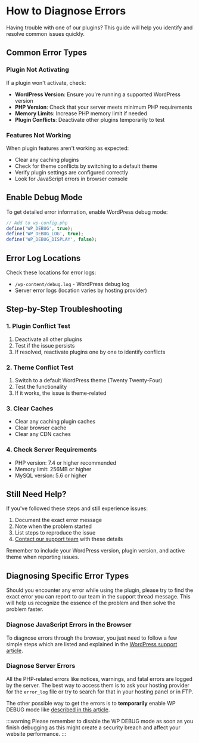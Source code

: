 # How to Diagnose Errors

Having trouble with one of our plugins? This guide will help you identify and resolve common issues quickly.

## Common Error Types

### Plugin Not Activating
If a plugin won't activate, check:
- **WordPress Version**: Ensure you're running a supported WordPress version
- **PHP Version**: Check that your server meets minimum PHP requirements
- **Memory Limits**: Increase PHP memory limit if needed
- **Plugin Conflicts**: Deactivate other plugins temporarily to test

### Features Not Working
When plugin features aren't working as expected:
- Clear any caching plugins
- Check for theme conflicts by switching to a default theme
- Verify plugin settings are configured correctly
- Look for JavaScript errors in browser console

## Enable Debug Mode

To get detailed error information, enable WordPress debug mode:

```php
// Add to wp-config.php
define('WP_DEBUG', true);
define('WP_DEBUG_LOG', true);
define('WP_DEBUG_DISPLAY', false);
```

## Error Log Locations

Check these locations for error logs:
- `/wp-content/debug.log` - WordPress debug log
- Server error logs (location varies by hosting provider)

## Step-by-Step Troubleshooting

### 1. Plugin Conflict Test
1. Deactivate all other plugins
2. Test if the issue persists
3. If resolved, reactivate plugins one by one to identify conflicts

### 2. Theme Conflict Test
1. Switch to a default WordPress theme (Twenty Twenty-Four)
2. Test the functionality
3. If it works, the issue is theme-related

### 3. Clear Caches
- Clear any caching plugin caches
- Clear browser cache
- Clear any CDN caches

### 4. Check Server Requirements
- PHP version: 7.4 or higher recommended
- Memory limit: 256MB or higher
- MySQL version: 5.6 or higher

## Still Need Help?

If you've followed these steps and still experience issues:
1. Document the exact error message
2. Note when the problem started
3. List steps to reproduce the issue
4. [Contact our support team](/docs/support) with these details

Remember to include your WordPress version, plugin version, and active theme when reporting issues.

## Diagnosing Specific Error Types

Should you encounter any error while using the plugin, please try to find the exact error you can report to our team in the support thread message. This will help us recognize the essence of the problem and then solve the problem faster.

### Diagnose JavaScript Errors in the Browser

To diagnose errors through the browser, you just need to follow a few simple steps which are listed and explained in the [WordPress support article](https://wordpress.org/support/article/using-your-browser-to-diagnose-javascript-errors/).

### Diagnose Server Errors

All the PHP-related errors like notices, warnings, and fatal errors are logged by the server. The best way to access them is to ask your hosting provider for the `error_log` file or try to search for that in your hosting panel or in FTP.

The other possible way to get the errors is to **temporarily** enable WP DEBUG mode like [described in this article](https://blog.hubspot.com/website/how-to-set-up-wordpress-error-logs-in-wp-config).

:::warning
Please remember to disable the WP DEBUG mode as soon as you finish debugging as this might create a security breach and affect your website performance.
:::